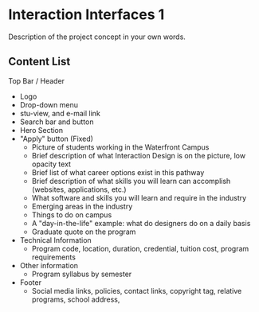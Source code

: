 # Interaction Interfaces 1
Description of the project concept in your own words.

## Content List
 Top Bar / Header
  - Logo
  - Drop-down menu
   - stu-view, and e-mail link
  - Search bar and button
- Hero Section
- "Apply" button (Fixed)
  - Picture of students working in the Waterfront Campus
  - Brief description of what Interaction Design is on the picture, low opacity text
  - Brief list of what career options exist in this pathway
  - Brief description of what skills you will learn can accomplish (websites, applications, etc.)
  - What software and skills you will learn and require in the industry
  - Emerging areas in the industry
  - Things to do on campus
  - A "day-in-the-life" example: what do designers do on a daily basis
  - Graduate quote on the program
- Technical Information
  - Program code, location, duration, credential, tuition cost, program requirements
- Other information
  - Program syllabus by semester
- Footer
  - Social media links, policies, contact links, copyright tag, relative programs, school address, 
